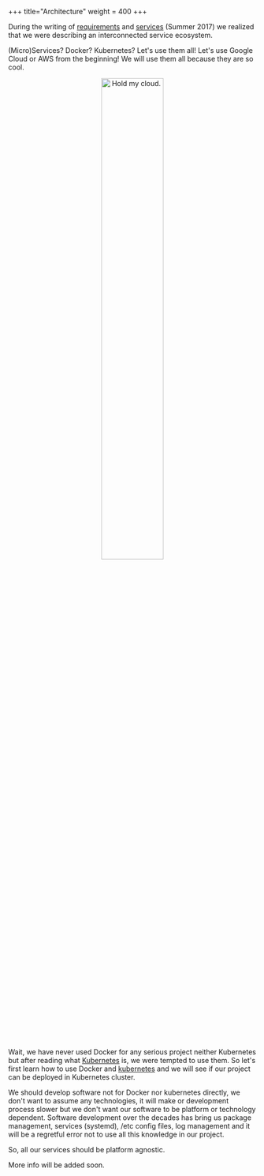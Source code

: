 +++
title="Architecture"
weight = 400
+++

During the writing of [requirements](/requirements) and [services](/services) (Summer 2017) we realized that we were describing an interconnected service ecosystem.

(Micro)Services? Docker? Kubernetes? Let's use them all! Let's use Google Cloud or AWS from the beginning! We will use them all because they are so cool.

<center>
  <img src="/images/holdmycloud.jpg" alt="Hold my cloud." width=50% />
</center>

Wait, we have never used Docker for any serious project neither Kubernetes but after reading what [Kubernetes](https://kubernetes.io/) is, we were tempted to use them. So let's first learn how to use Docker and [kubernetes](https://github.com/a-castellano/kubernetes-tutorials) and we will see if our project can be deployed in Kubernetes cluster.

We should develop software not for Docker nor kubernetes directly, we don't want to assume any technologies, it will make or development process slower but we don't want our software to be platform or technology dependent. Software development over the decades has bring us package management, services (systemd), /etc config files, log management and it will be a regretful error not to use all this knowledge in our project.

So, all our services should be platform agnostic.

More info will be added soon.
